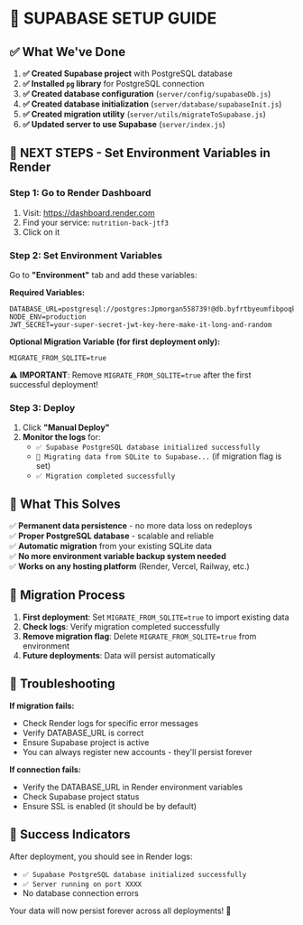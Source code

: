 # 🚀 SUPABASE SETUP GUIDE

## ✅ What We've Done

1. **✅ Created Supabase project** with PostgreSQL database
2. **✅ Installed `pg` library** for PostgreSQL connection
3. **✅ Created database configuration** (`server/config/supabaseDb.js`)
4. **✅ Created database initialization** (`server/database/supabaseInit.js`)
5. **✅ Created migration utility** (`server/utils/migrateToSupabase.js`)
6. **✅ Updated server to use Supabase** (`server/index.js`)

## 🔧 NEXT STEPS - Set Environment Variables in Render

### Step 1: Go to Render Dashboard
1. Visit: https://dashboard.render.com
2. Find your service: `nutrition-back-jtf3`
3. Click on it

### Step 2: Set Environment Variables
Go to **"Environment"** tab and add these variables:

**Required Variables:**
```
DATABASE_URL=postgresql://postgres:Jpmorgan558739!@db.byfrtbyeumfibpoqkorx.supabase.co:5432/postgres
NODE_ENV=production
JWT_SECRET=your-super-secret-jwt-key-here-make-it-long-and-random
```

**Optional Migration Variable (for first deployment only):**
```
MIGRATE_FROM_SQLITE=true
```
⚠️ **IMPORTANT**: Remove `MIGRATE_FROM_SQLITE=true` after the first successful deployment!

### Step 3: Deploy
1. Click **"Manual Deploy"**
2. **Monitor the logs** for:
   - `✅ Supabase PostgreSQL database initialized successfully`
   - `🔄 Migrating data from SQLite to Supabase...` (if migration flag is set)
   - `✅ Migration completed successfully`

## 🎯 What This Solves

✅ **Permanent data persistence** - no more data loss on redeploys  
✅ **Proper PostgreSQL database** - scalable and reliable  
✅ **Automatic migration** from your existing SQLite data  
✅ **No more environment variable backup system needed**  
✅ **Works on any hosting platform** (Render, Vercel, Railway, etc.)  

## 🔄 Migration Process

1. **First deployment**: Set `MIGRATE_FROM_SQLITE=true` to import existing data
2. **Check logs**: Verify migration completed successfully
3. **Remove migration flag**: Delete `MIGRATE_FROM_SQLITE=true` from environment
4. **Future deployments**: Data will persist automatically

## 🚨 Troubleshooting

**If migration fails:**
- Check Render logs for specific error messages
- Verify DATABASE_URL is correct
- Ensure Supabase project is active
- You can always register new accounts - they'll persist forever

**If connection fails:**
- Verify the DATABASE_URL in Render environment variables
- Check Supabase project status
- Ensure SSL is enabled (it should be by default)

## 🎉 Success Indicators

After deployment, you should see in Render logs:
- `✅ Supabase PostgreSQL database initialized successfully`
- `✅ Server running on port XXXX`
- No database connection errors

Your data will now persist forever across all deployments! 🎉
